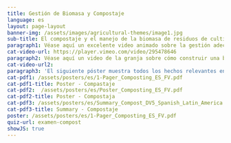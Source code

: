 ```yaml
---
title: Gestión de Biomasa y Compostaje
language: es
layout: page-layout
banner-img: /assets/images/agricultural-themes/image1.jpg
sub-title: El compostaje y el manejo de la biomasa de residuos de cultivos y/o estiércol son fundamentales para la capacidad de retención de nutrientes y agua y para una vida saludable en el suelo.
paragraph1: Véase aquí un excelente video animado sobre la gestión adecuada de la biomasa y el compostaje y aprende sobre los beneficios y sobre cómo hacerlo.
cat-video-url: https://player.vimeo.com/video/295478646
paragraph2: Véase aquí un video de la granja sobre cómo construir una buena pila de compost y cómo utilizar la biomasa disponible en una granja.
cat-video-url2: 
paragraph3: 'El siguiente póster muestra todos los hechos relevantes en detalle. Véase aquí:'
cat-pdf1: /assets/posters/es/1-Pager_Composting_ES_FV.pdf
cat-pdf1-title: Poster - Compastaje
cat-pdf2:  /assets/posters/es/Poster_Composting_ES_FV.pdf
cat-pdf2-title: Poster - Compostaja
cat-pdf3: /assets/posters/es/Summary_Compost_DV5_Spanish_Latin_America.pdf
cat-pdf3-title: Summary - Compostaje
poster: /assets/posters/es/1-Pager_Composting_ES_FV.pdf
quiz-url: examen-compost
showJS: true
---
```


